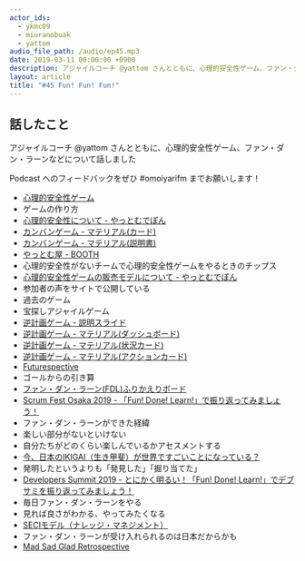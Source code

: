 ```yaml
---
actor_ids:
  - ykmc09
  - miuranobuak
  - yattom
audio_file_path: /audio/ep45.mp3
date: 2019-03-11 00:00:00 +0900
description: アジャイルコーチ @yattom さんとともに、心理的安全性ゲーム、ファン・ダン・ラーンなどについて話しました
layout: article
title: "#45 Fun! Fun! Fun!"
---
```


## 話したこと
アジャイルコーチ @yattom さんとともに、心理的安全性ゲーム、ファン・ダン・ラーンなどについて話しました

Podcast へのフィードバックをぜひ #omoiyarifm までお願いします！

- [心理的安全性ゲーム](https://games.yattom.jp/safety)
- ゲームの作り方
- [心理的安全性について - やっとむでぽん](https://yattom.hatenablog.com/entries/2018/12/22)
- [カンバンゲーム - マテリアル(カード)](https://www.slideshare.net/yattom/ss-3731909)
- [カンバンゲーム - マテリアル(説明書)](https://www.slideshare.net/yattom/ss-3731917)
- [やっとむ屋 - BOOTH](https://yattom.booth.pm/)
- 心理的安全性がないチームで心理的安全性ゲームをやるときのチップス
- [心理的安全性ゲームの販売モデルについて - やっとむでぽん](https://yattom.hatenablog.com/entry/2019/03/05/152212)
- 参加者の声をサイトで公開している
- 過去のゲーム
- 宝探しアジャイルゲーム
- [逆計画ゲーム - 説明スライド](https://www.slideshare.net/yattom/ss-9842112)
- [逆計画ゲーム - マテリアル(ダッシュボード)](https://www.slideshare.net/yattom/ss-9842115)
- [逆計画ゲーム - マテリアル(状況カード)](https://www.slideshare.net/yattom/ss-9842114)
- [逆計画ゲーム - マテリアル(アクションカード)](https://www.slideshare.net/yattom/ss-9842113)
- [Futurespective](http://www.funretrospectives.com/category/futurespective/)
- ゴールからの引き算
- [ファン・ダン・ラーン(FDL)ふりかえりボード](https://qiita.com/yattom/items/90ac533d993d3a2d2d0f)
- [Scrum Fest Osaka 2019 - 「Fun! Done! Learn!」で振り返ってみましょう！](https://www.slideshare.net/JeanBaptisteVasseur/scrum-fest-osaka-2019-fun-done-learn)
- ファン・ダン・ラーンができた経緯
- 楽しい部分がないといけない
- 自分たちがどのくらい楽しんでいるかアセスメントする
- [今、日本のIKIGAI（生き甲斐）が世界ですごいことになっている？](http://bemyselflife.hatenablog.com/entry/2018/01/26/230815)
- 発明したというよりも「発見した」「掘り当てた」
- [Developers Summit 2019 - とにかく明るい！「Fun! Done! Learn!」でデブサミを振り返ってみましょう！](https://speakerdeck.com/yattom/developers-summit-2019-tonikakuming-rui-fun-done-learn-dedebusamiwozhen-rifan-tutemimasiyou)
- 毎日ファン・ダン・ラーンをやる
- 見れば良さがわかる、やってみたくなる
- [SECIモデル（ナレッジ・マネジメント）](http://www.osamuhasegawa.com/seci%E3%83%A2%E3%83%87%E3%83%AB/)
- ファン・ダン・ラーンが受け入れられるのは日本だからかも
- [Mad Sad Glad Retrospective](https://www.teamretro.com/techniques/mad-sad-glad-retrospective/)
